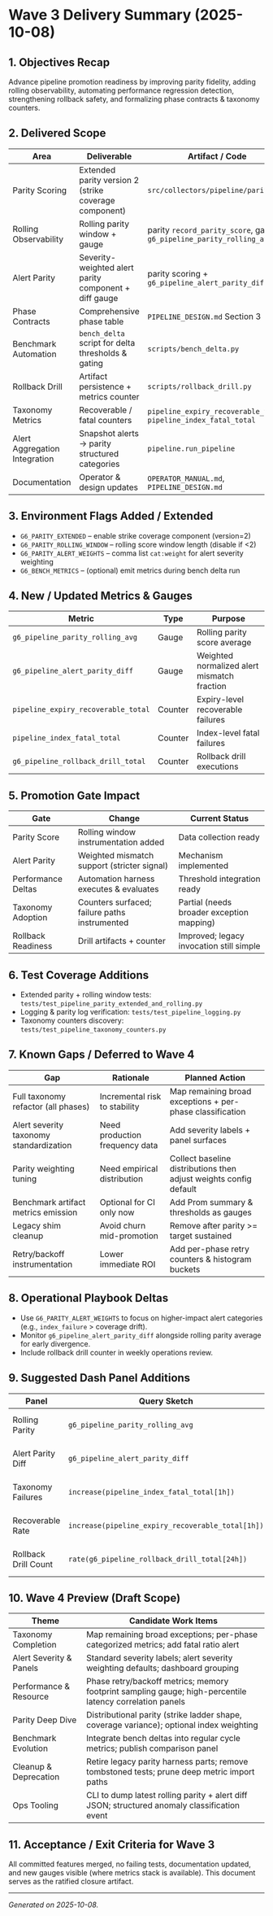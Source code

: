 # Wave 3 Delivery Summary (2025-10-08)

## 1. Objectives Recap
Advance pipeline promotion readiness by improving parity fidelity, adding rolling observability, automating performance regression detection, strengthening rollback safety, and formalizing phase contracts & taxonomy counters.

## 2. Delivered Scope
| Area | Deliverable | Artifact / Code | Notes |
|------|-------------|-----------------|-------|
| Parity Scoring | Extended parity version 2 (strike coverage component) | `src/collectors/pipeline/parity.py` | Enabled via `G6_PARITY_EXTENDED=1` |
| Rolling Observability | Rolling parity window + gauge | parity `record_parity_score`, gauge `g6_pipeline_parity_rolling_avg` | Window set by `G6_PARITY_ROLLING_WINDOW` |
| Alert Parity | Severity-weighted alert parity component + diff gauge | parity scoring + `g6_pipeline_alert_parity_diff` | Weights: `G6_PARITY_ALERT_WEIGHTS` |
| Phase Contracts | Comprehensive phase table | `PIPELINE_DESIGN.md` Section 3 | Inputs/outputs/failures/retry |
| Benchmark Automation | `bench_delta` script for delta thresholds & gating | `scripts/bench_delta.py` | Supports CI regression fail-fast |
| Rollback Drill | Artifact persistence + metrics counter | `scripts/rollback_drill.py` | Counter `g6_pipeline_rollback_drill_total` |
| Taxonomy Metrics | Recoverable / fatal counters | `pipeline_expiry_recoverable_total`, `pipeline_index_fatal_total` | Facade: `dump_metrics`, `get_counter` |
| Alert Aggregation Integration | Snapshot alerts -> parity structured categories | `pipeline.run_pipeline` | Enables per-category weighting |
| Documentation | Operator & design updates | `OPERATOR_MANUAL.md`, `PIPELINE_DESIGN.md` | Includes env vars & gauges |

## 3. Environment Flags Added / Extended
- `G6_PARITY_EXTENDED` – enable strike coverage component (version=2)
- `G6_PARITY_ROLLING_WINDOW` – rolling score window length (disable if <2)
- `G6_PARITY_ALERT_WEIGHTS` – comma list `cat:weight` for alert severity weighting
- `G6_BENCH_METRICS` – (optional) emit metrics during bench delta run

## 4. New / Updated Metrics & Gauges
| Metric | Type | Purpose |
|--------|------|---------|
| `g6_pipeline_parity_rolling_avg` | Gauge | Rolling parity score average |
| `g6_pipeline_alert_parity_diff` | Gauge | Weighted normalized alert mismatch fraction |
| `pipeline_expiry_recoverable_total` | Counter | Expiry-level recoverable failures |
| `pipeline_index_fatal_total` | Counter | Index-level fatal failures |
| `g6_pipeline_rollback_drill_total` | Counter | Rollback drill executions |

## 5. Promotion Gate Impact
| Gate | Change | Current Status |
|------|--------|----------------|
| Parity Score | Rolling window instrumentation added | Data collection ready |
| Alert Parity | Weighted mismatch support (stricter signal) | Mechanism implemented |
| Performance Deltas | Automation harness executes & evaluates | Threshold integration ready |
| Taxonomy Adoption | Counters surfaced; failure paths instrumented | Partial (needs broader exception mapping) |
| Rollback Readiness | Drill artifacts + counter | Improved; legacy invocation still simple |

## 6. Test Coverage Additions
- Extended parity + rolling window tests: `tests/test_pipeline_parity_extended_and_rolling.py`
- Logging & parity log verification: `tests/test_pipeline_logging.py`
- Taxonomy counters discovery: `tests/test_pipeline_taxonomy_counters.py`

## 7. Known Gaps / Deferred to Wave 4
| Gap | Rationale | Planned Action |
|-----|-----------|----------------|
| Full taxonomy refactor (all phases) | Incremental risk to stability | Map remaining broad exceptions + per-phase classification |
| Alert severity taxonomy standardization | Need production frequency data | Add severity labels + panel surfaces |
| Parity weighting tuning | Need empirical distribution | Collect baseline distributions then adjust weights config default |
| Benchmark artifact metrics emission | Optional for CI only now | Add Prom summary & thresholds as gauges |
| Legacy shim cleanup | Avoid churn mid-promotion | Remove after parity >= target sustained |
| Retry/backoff instrumentation | Lower immediate ROI | Add per-phase retry counters & histogram buckets |

## 8. Operational Playbook Deltas
- Use `G6_PARITY_ALERT_WEIGHTS` to focus on higher-impact alert categories (e.g., `index_failure` > coverage drift).
- Monitor `g6_pipeline_alert_parity_diff` alongside rolling parity average for early divergence.
- Include rollback drill counter in weekly operations review.

## 9. Suggested Dash Panel Additions
| Panel | Query Sketch | Purpose |
|-------|-------------|---------|
| Rolling Parity | `g6_pipeline_parity_rolling_avg` | Promotion gate tracking |
| Alert Parity Diff | `g6_pipeline_alert_parity_diff` | Alert parity drift |
| Taxonomy Failures | `increase(pipeline_index_fatal_total[1h])` | Fatal spike detection |
| Recoverable Rate | `increase(pipeline_expiry_recoverable_total[1h])` | Stability noise filter |
| Rollback Drill Count | `rate(g6_pipeline_rollback_drill_total[24h])` | Run frequency audit |

## 10. Wave 4 Preview (Draft Scope)
| Theme | Candidate Work Items |
|-------|----------------------|
| Taxonomy Completion | Map remaining broad exceptions; per-phase categorized metrics; add fatal ratio alert |
| Alert Severity & Panels | Standard severity labels; alert severity weighting defaults; dashboard grouping |
| Performance & Resource | Phase retry/backoff metrics; memory footprint sampling gauge; high-percentile latency correlation panels |
| Parity Deep Dive | Distributional parity (strike ladder shape, coverage variance); optional index weighting |
| Benchmark Evolution | Integrate bench deltas into regular cycle metrics; publish comparison panel |
| Cleanup & Deprecation | Retire legacy parity harness parts; remove tombstoned tests; prune deep metric import paths |
| Ops Tooling | CLI to dump latest rolling parity + alert diff JSON; structured anomaly classification event |

## 11. Acceptance / Exit Criteria for Wave 3
All committed features merged, no failing tests, documentation updated, and new gauges visible (where metrics stack is available). This document serves as the ratified closure artifact.

---
*Generated on 2025-10-08.*
